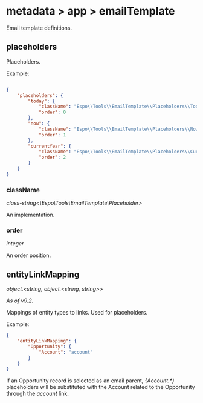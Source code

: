 # metadata > app > emailTemplate

Email template definitions.

## placeholders

Placeholders.

Example:

```json

{
    "placeholders": {
        "today": {
            "className": "Espo\\Tools\\EmailTemplate\\Placeholders\\Today",
            "order": 0
        },
        "now": {
            "className": "Espo\\Tools\\EmailTemplate\\Placeholders\\Now",
            "order": 1
        },
        "currentYear": {
            "className": "Espo\\Tools\\EmailTemplate\\Placeholders\\CurrentYear",
            "order": 2
        }
    }
}
```

### className

*class-string<\Espo\Tools\EmailTemplate\Placeholder\>*

An implementation.

### order

*integer*

An order position.

## entityLinkMapping

*object.<string, object.<string, string\>\>*

*As of v9.2.*

Mappings of entity types to links. Used for placeholders.

Example:

```json
{
    "entityLinkMapping": {
        "Opportunity": {
            "Account": "account"
        }
    }
}
```

If an Opportunity record is selected as an email parent, *{Account.\*}* placeholders will be substituted with the Account related to the Opportunity through the *account* link.

